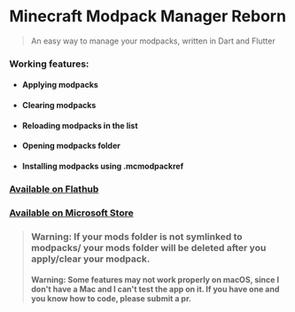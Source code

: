 # Minecraft Modpack Manager Reborn
> An easy way to manage your modpacks, written in Dart and Flutter
### Working features:
* #### Applying modpacks
* #### Clearing modpacks
* #### Reloading modpacks in the list
* #### Opening modpacks folder
* #### Installing modpacks using .mcmodpackref



### [Available on Flathub](https://flathub.org/apps/details/dev.mrquantumoff.mcmodpackmanager)
### [Available on Microsoft Store](https://www.microsoft.com/store/apps/9NLT70M0TVD0)

> ### Warning: If your mods folder is not symlinked to modpacks/<anything> your mods folder will be deleted after you apply/clear your modpack.
> #### Warning: Some features may not work properly on macOS, since I don't have a Mac and I can't test the app on it. If you have one and you know how to code, please submit a pr.